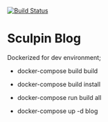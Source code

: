 [![Build Status](https://travis-ci.org/snoek09/snoek09.github.io.svg?branch=source)](https://travis-ci.org/snoek09/snoek09.github.io)

Sculpin Blog
============

Dockerized for dev environment;

- docker-compose build build
- docker-compose build install

- docker-compose run build all
- docker-compose up -d blog
